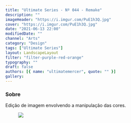 ```yaml
---
title: "Ultimate Series - Nº 044 - Remake"
description: ""
imageHeader: "https://i.imgur.com/PuE1h3Q.jpg"
cover: "https://i.imgur.com/PuE1h3Q.jpg"
date: "2021-06-13 22:00"
modifiedDate: ""
channel: "Arts"
category: "Design"
tags: ["Ultimate Series"]
layout: LandscapeLayout
filter: "filter-purple-red-orange"
typography: ""
draft: false
authors: [{ name: "ultimatemercer", quote: "" }]
gallery:
---
```


### Sobre

Edição de imagem envolvendo a manipulação das cores.

<figure>
<img src="https://i.imgur.com/PuE1h3Q.jpg" className="max-w-none mx-auto block"/>
</figure>
